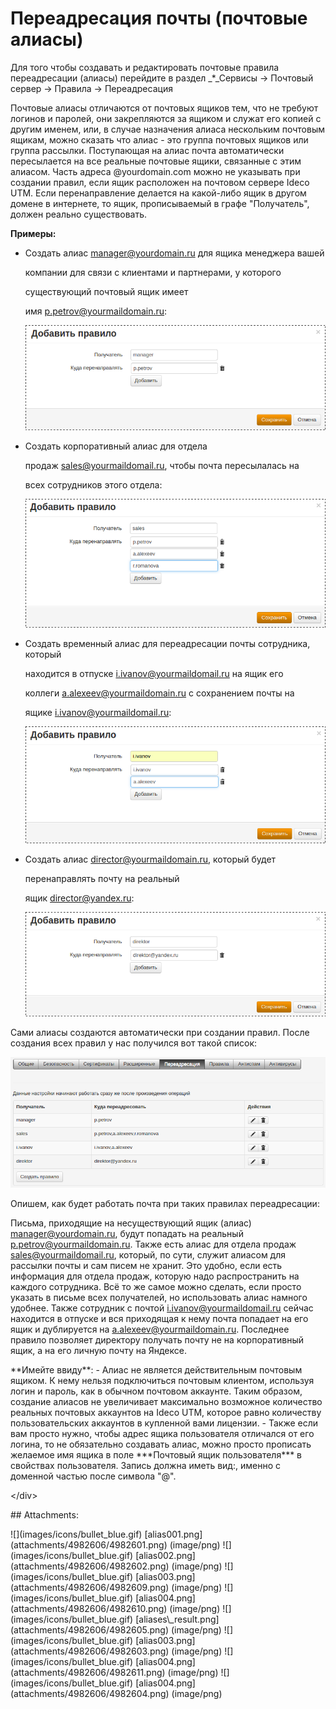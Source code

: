 # Переадресация почты \(почтовые алиасы\)

Для того чтобы создавать и редактировать почтовые правила переадресации \(алиасы\) перейдите в раздел _\*_Сервисы -&gt; Почтовый сервер -&gt; Правила -&gt; Переадресация

Почтовые алиасы отличаются от почтовых ящиков тем, что не требуют логинов и паролей, они закрепляются за ящиком и служат его копией с другим именем, или, в случае назначения алиаса нескольким почтовым ящикам, можно сказать что алиас - это группа почтовых ящиков или группа рассылки. Поступающая на алиас почта автоматически пересылается на все реальные почтовые ящики, связанные с этим алиасом. Часть адреса @yourdomain.com можно не указывать при создании правил, если ящик расположен на почтовом сервере Ideco UTM. Если перенаправление делается на какой-либо ящик в другом домене в интернете, то ящик, прописываемый в графе "Получатель", должен реально существовать.

**Примеры:**

* Создать алиас [manager@yourdomain.ru](mailto:manager@yourdomain.ru) для ящика менеджера вашей

  компании для связи с клиентами и партнерами, у которого

  существующий почтовый ящик имеет

  имя [p.petrov@yourmaildomain.ru](mailto:yaremenko.s.v@yourmaildomain.ru):  

  ![](../../.gitbook/assets/4982601.png)

* Создать корпоративный алиас для отдела

  продаж [sales@yourmaildomail.ru](mailto:sales@yourmaildomail.ru), чтобы почта пересылалась на

  всех сотрудников этого отдела:  

  ![](../../.gitbook/assets/4982602.png)

* Создать временный алиас для переадресации почты сотрудника, который

  находится в отпуске [i.ivanov@yourmaildomail.ru](mailto:i.ivanov@yourmaildomail.ru) на ящик его

  коллеги [a.alexeev@yourmaildomain.ru](mailto:a.alexeev@yourmaildomain.ru) с сохранением почты на

  ящике [i.ivanov@yourmaildomail.ru](mailto:p.petrov@yourmaildomail.ru):  

  ![](../../.gitbook/assets/4982603.png)

* Создать алиас [director@yourmaildomain.ru](mailto:director@yourmaildomain.ru), который будет

  перенаправлять почту на реальный

  ящик [director@yandex.ru](mailto:director@yandex.ru):  

  ![](../../.gitbook/assets/4982604.png) 

Сами алиасы создаются автоматически при создании правил. После создания всех правил у нас получился вот такой список:

![](../../.gitbook/assets/4982605.png)

Опишем, как будет работать почта при таких правилах переадресации:

Письма, приходящие на несуществующий ящик \(алиас\) [manager@yourdomain.ru](mailto:manager@yourdomain.ru), будут попадать на реальный [p.petrov@yourmaildomain.ru](mailto:yaremenko.s.v@yourmaildomain.ru). Также есть алиас для отдела продаж [sales@yourmaildomail.ru](mailto:sales@yourmaildomail.ru), который, по сути, служит алиасом для рассылки почты и сам писем не хранит. Это удобно, если есть информация для отдела продаж, которую надо распространить на каждого сотрудника. Всё то же самое можно сделать, если просто указать в письме всех получателей, но использовать алиас намного удобнее. Также сотрудник с почтой [i.ivanov@yourmaildomail.ru](mailto:i.ivanov@yourmaildomail.ru) сейчас находится в отпуске и вся приходящая к нему почта попадает на его ящик и дублируется на [a.alexeev@yourmaildomain.ru](mailto:a.alexeev@yourmaildomain.ru). Последнее правило позволяет директору получать почту не на корпоративный ящик, а на его личную почту на Яндексе.

 \*\*Имейте ввиду\*\*: - Алиас не является действительным почтовым ящиком. К нему нельзя подключиться почтовым клиентом, используя логин и пароль, как в обычном почтовом аккаунте. Таким образом, создание алиасов не увеличивает максимально возможное количество реальных почтовых аккаунтов на Ideco UTM, которое равно количеству пользовательских аккаунтов в купленной вами лицензии. - Также если вам просто нужно, чтобы адрес ящика пользователя отличался от его логина, то не обязательно создавать алиас, можно просто прописать желаемое имя ящика в поле \*\*\*Почтовый ящик пользователя\*\*\* в свойствах пользователя. Запись должна иметь вид:, именно с доменной частью после символа "@".

&lt;/div&gt;

 \#\# Attachments:

 !\[\]\(images/icons/bullet\_blue.gif\) \[alias001.png\]\(attachments/4982606/4982601.png\) \(image/png\) !\[\]\(images/icons/bullet\_blue.gif\) \[alias002.png\]\(attachments/4982606/4982602.png\) \(image/png\) !\[\]\(images/icons/bullet\_blue.gif\) \[alias003.png\]\(attachments/4982606/4982609.png\) \(image/png\) !\[\]\(images/icons/bullet\_blue.gif\) \[alias004.png\]\(attachments/4982606/4982610.png\) \(image/png\) !\[\]\(images/icons/bullet\_blue.gif\) \[aliases\\_result.png\]\(attachments/4982606/4982605.png\) \(image/png\) !\[\]\(images/icons/bullet\_blue.gif\) \[alias003.png\]\(attachments/4982606/4982603.png\) \(image/png\) !\[\]\(images/icons/bullet\_blue.gif\) \[alias004.png\]\(attachments/4982606/4982611.png\) \(image/png\) !\[\]\(images/icons/bullet\_blue.gif\) \[alias004.png\]\(attachments/4982606/4982604.png\) \(image/png\)

